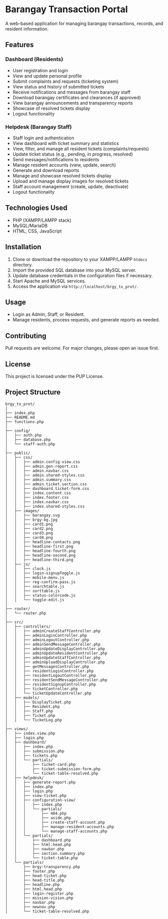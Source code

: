 # Barangay Transaction Portal

A web-based application for managing barangay transactions, records, and resident information.

## Features

### Dashboard (Residents)
- User registration and login
- View and update personal profile
- Submit complaints and requests (ticketing system)
- View status and history of submitted tickets
- Receive notifications and messages from barangay staff
- Download barangay certificates and clearances (if approved)
- View barangay announcements and transparency reports
- Showcase of resolved tickets display
- Logout functionality

### Helpdesk (Barangay Staff)
- Staff login and authentication
- View dashboard with ticket summary and statistics
- View, filter, and manage all resident tickets (complaints/requests)
- Update ticket status (e.g., pending, in progress, resolved)
- Send messages/notifications to residents
- Manage resident accounts (view, update, search)
- Generate and download reports
- Manage and showcase resolved tickets display
- Upload and manage display images for resolved tickets
- Staff account management (create, update, deactivate)
- Logout functionality

## Technologies Used

- PHP (XAMPP/LAMPP stack)
- MySQL/MariaDB
- HTML, CSS, JavaScript

## Installation

1. Clone or download the repository to your XAMPP/LAMPP `htdocs` directory.
2. Import the provided SQL database into your MySQL server.
3. Update database credentials in the configuration files if necessary.
4. Start Apache and MySQL services.
5. Access the application via `http://localhost/brgy_tx_prot/`.

## Usage

- Login as Admin, Staff, or Resident.
- Manage residents, process requests, and generate reports as needed.

## Contributing

Pull requests are welcome. For major changes, please open an issue first.

## License

This project is licensed under the PUP License.

## Project Structure

```
brgy_tx_prot/
│
├── index.php
├── README.md
├── functions.php
│
├── config/
│   ├── auth.php
│   ├── database.php
│   └── staff-auth.php
│
├── public/
│   ├── css/
│   │   ├── admin.config-view.css
│   │   ├── admin.gen-report.css
│   │   ├── admin.navbar.css
│   │   ├── admin.shared-styles.css
│   │   ├── admin.summary.css
│   │   ├── admin.ticket.section.css
│   │   ├── dashboard.ticket-form.css
│   │   ├── index.content.css
│   │   ├── index.footer.css
│   │   ├── index.navbar.css
│   │   ├── index.shared-styles.css
│   ├── images/
│   │   ├── barangay.svg
│   │   ├── brgy-bg.jpg
│   │   ├── card1.png
│   │   ├── card2.png
│   │   ├── card3.png
│   │   ├── card4.png
│   │   ├── headline-contacts.png
│   │   ├── headline-first.png
│   │   ├── headline-fourth.png
│   │   ├── headline-second.png
│   │   ├── headline-third.png
│   ├── js/
│   │   ├── clock.js
│   │   ├── login-signupToggle.js
│   │   ├── mobile-menu.js
│   │   ├── reg-confirm-pass.js
│   │   ├── searchtable.js
│   │   ├── sorttable.js
│   │   ├── status-colorcode.js
│   │   └── toggle-edit.js
│
├── router/
│   └── router.php
│
├── src/
│   ├── controllers/
│   │   ├── adminCreateStaffController.php
│   │   ├── adminLoginController.php
│   │   ├── adminLogoutController.php
│   │   ├── adminSendMessageController.php
│   │   ├── adminUpdateDisplayController.php
│   │   ├── adminUpdateResidentController.php
│   │   ├── adminUpdateStaffController.php
│   │   ├── adminUploadDisplayController.php
│   │   ├── getMessagesController.php
│   │   ├── residentLoginController.php
│   │   ├── residentLogoutController.php
│   │   ├── residentSendMessageController.php
│   │   ├── residentSignupController.php
│   │   ├── ticketController.php
│   │   └── ticketUpdateController.php
│   ├── models/
│   │   ├── DisplayTicket.php
│   │   ├── Resident.php
│   │   ├── Staff.php
│   │   ├── Ticket.php
│   │   └── TicketLog.php
│
├── views/
│   ├── index.view.php
│   ├── login.php
│   ├── dashboard/
│   │   ├── index.php
│   │   ├── submission.php
│   │   ├── tickets.php
│   │   └── partials/
│   │       ├── ticket-card.php
│   │       ├── ticket-submission-form.php
│   │       └── ticket-table-resolved.php
│   ├── helpdesk/
│   │   ├── generate-report.php
│   │   ├── index.php
│   │   ├── login.php
│   │   ├── view-ticket.php
│   │   ├── configuration-view/
│   │   │   ├── index.php
│   │   │   └── partials/
│   │   │       ├── 404.php
│   │   │       ├── aside.php
│   │   │       ├── create-staff-account.php
│   │   │       ├── manage-resident-accounts.php
│   │   │       └── manage-staff-accounts.php
│   │   └── partials/
│   │       ├── dashboard.php
│   │       ├── html.head.php
│   │       ├── navbar.php
│   │       ├── section.summary.php
│   │       └── ticket-table.php
│   └── partials/
│       ├── brgy-transparency.php
│       ├── footer.php
│       ├── head-ticket.php
│       ├── head-title.php
│       ├── headline.php
│       ├── html.head.php
│       ├── login-register.php
│       ├── mission-vision.php
│       ├── navbar.php
│       ├── newnav.php
│       └── ticket-table-resolved.php
```